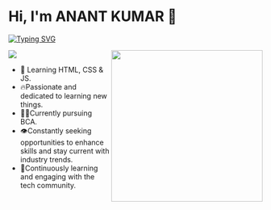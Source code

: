 # Hi, I'm ANANT KUMAR 🤝
<a href="https://git.io/typing-svg"><img src="https://readme-typing-svg.demolab.com?font=Anton&pause=1000&color=F7B200&width=435&lines=Code+is+poetry+written+in+syntax." alt="Typing SVG" /></a>

<a href="https://visitcount.itsvg.in">
  <img src="https://visitcount.itsvg.in/api?id=vidya4sure&label=Profile%20Views&color=2&icon=0&pretty=true" />
</a>

<img width="300px" align='right' src="https://i.giphy.com/media/10IEUy0f5V3WLu/giphy.webp">


- 🔰 Learning HTML, CSS & JS.
- 🔥Passionate and dedicated to learning new things.
- 🧑‍💻Currently pursuing BCA.
- 👁️Constantly seeking opportunities to enhance skills and stay current with industry trends.
- 💮Continuously learning and engaging with the tech community.
